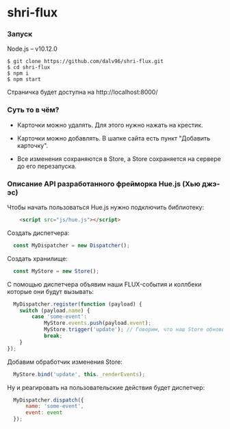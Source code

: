 # shri-flux

### Запуск

Node.js – v10.12.0


```
$ git clone https://github.com/dalv96/shri-flux.git
$ cd shri-flux
$ npm i
$ npm start
```

Страничка будет доступна на http://localhost:8000/

### Суть то в чём?

* Карточки можно удалять. Для этого нужно нажать на крестик.

* Карточки можно добавлять. В шапке сайта есть пункт "Добавить карточку".

* Все изменения сохраняются в Store, а Store сохраняется на сервере до его перезапуска.

### Описание API разработанного фрейморка Hue.js (Хью джэ-эс)

Чтобы начать пользоваться Hue.js нужно подключить библиотеку:

```html
    <script src="js/hue.js"></script>
```
Создать диспетчера:

```js
  const MyDispatcher = new Dispatcher();
```

Создать хранилище:

```js
  const MyStore = new Store();
```

С помощью диспетчера объявим наши FLUX-события и коллбеки которые они будут вызывать: 

```js
  MyDispatcher.register(function (payload) {
    switch (payload.name) {
        case 'some-event':
            MyStore.events.push(payload.event);
            MyStore.trigger('update'); // Говорим, что наш Store обновился
            break;
    }
});
```

Добавим обработчик изменения Store:

```js
  MyStore.bind('update', this._renderEvents);
```

Ну и реагировать на пользовательские действия будет диспетчер:

```js
  MyDispatcher.dispatch({
      name: 'some-event',
      event: event
  });
```

